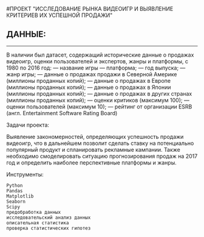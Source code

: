 
#ПРОЕКТ "ИССЛЕДОВАНИЕ РЫНКА ВИДЕОИГР И ВЫЯВЛЕНИЕ КРИТЕРИЕВ ИХ УСПЕШНОЙ ПРОДАЖИ"

## ДАННЫЕ:
---
В наличии был датасет, содержащий исторические данные о продажах видеоигр, оценки пользователей и экспертов, жанры и платформы, с 1980 по 2016 год:
    — название игры
    — платформа;
    — год выпуска;
    — жанр игры;
    — данные о продажах продажи в Северной Америке (миллионы проданных копий);
    — данные о продажах в Европе (миллионы проданных копий);
    — данные о продажах в Японии (миллионы проданных копий);
    — данные о продажах в других странах (миллионы проданных копий);
    — оценки критиков (максимум 100);
    — оценки пользователей (максимум 10);
    — рейтинг от организации ESRB (англ. Entertainment Software Rating Board)

Задачи проекта:

Выявление закономерностей, определяющих успешность продажи видеоигр, что в дальнейшем позволит сделать ставку на потенциально популярный продукт и спланировать рекламные кампании.
Также необходимо смоделировать ситуацию прогнозирования продаж на 2017 год и определить наиболее перспективные платформы и жанры.

Инструменты:

    Python
    Pandas
    Matplotlib
    Seaborn
    Scipy
    предобработка данных
    исследовательский анализ данных
    описательная статистика
    проверка статистических гипотез
